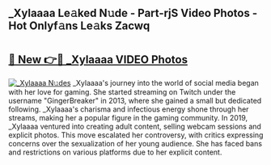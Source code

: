 ## _Xylaaaa Le𝚊ked N𝚞de - Part-rjS Video Photos - Hot Onlyf𝚊ns Le𝚊ks Zacwq

# <h2><a href="http://ab87117.deff.icu/?id=_Xylaaaa">🔗 New 👉🔴 _Xylaaaa VIDEO Photos</a></h2>

[![_Xylaaaa N𝚞des](https://i.imgur.com/rIISA9y.gif)](http://ab87117.deff.icu/?id=_Xylaaaa)
_Xylaaaa's journey into the world of social media began with her love for gaming. She started streaming on Twitch under the username "GingerBreaker" in 2013, where she gained a small but dedicated following. _Xylaaaa's charisma and infectious energy shone through her streams, making her a popular figure in the gaming community. In 2019, _Xylaaaa ventured into creating adult content, selling webcam sessions and explicit photos. This move escalated her controversy, with critics expressing concerns over the sexualization of her young audience. She has faced bans and restrictions on various platforms due to her explicit content.
